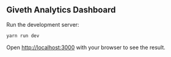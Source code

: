 
## Giveth Analytics Dashboard

Run the development server:

```bash
yarn run dev
```

Open [http://localhost:3000](http://localhost:3000) with your browser to see the result.
